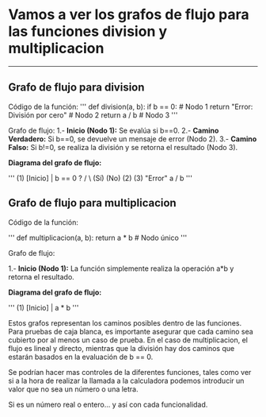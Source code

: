 # Vamos a ver los grafos de flujo para las funciones division y multiplicacion

---

## Grafo de flujo para division

Código de la función:
'''
def division(a, b):
    if b == 0:                  # Nodo 1
        return "Error: División por cero"  # Nodo 2
    return a / b                # Nodo 3
'''

Grafo de flujo:
1.- **Inicio (Nodo 1):** Se evalúa si b==0.
2.- **Camino Verdadero:** Si b==0, se devuelve un mensaje de error (Nodo 2).
3.- **Camino Falso:** Si b!=0, se realiza la división y se retorna el resultado (Nodo 3).

**Diagrama del grafo de flujo:**

'''
       (1) [Inicio]
         |
  b == 0 ?
  /       \\
(Sí)      (No)
(2)      (3)
"Error"   a / b
'''

## Grafo de flujo para multiplicacion

Código de la función:

'''
def multiplicacion(a, b):
    return a * b                # Nodo único
'''

Grafo de flujo:

1.- **Inicio (Nodo 1):** La función simplemente realiza la operación a*b y retorna el resultado.

**Diagrama del grafo de flujo:**

'''
       (1) [Inicio]
         |
     a * b
'''

Estos grafos representan los caminos posibles dentro de las funciones. Para pruebas de caja blanca, es importante asegurar que cada camino sea cubierto por al menos un caso de prueba. En el caso de multiplicacion, el flujo es lineal y directo, mientras que la división hay dos caminos que estarán basados en la evaluación de b == 0.

Se podrían hacer mas controles de la diferentes funciones, tales como ver si a la hora de realizar la llamada a la calculadora podemos introducir un valor que no sea un número o una letra.

Si es un número real o entero... y así con cada funcionalidad.
